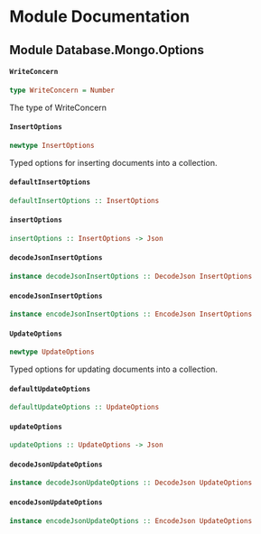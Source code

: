# Module Documentation

## Module Database.Mongo.Options

#### `WriteConcern`

``` purescript
type WriteConcern = Number
```

The type of WriteConcern

#### `InsertOptions`

``` purescript
newtype InsertOptions
```

Typed options for inserting documents into a collection.

#### `defaultInsertOptions`

``` purescript
defaultInsertOptions :: InsertOptions
```


#### `insertOptions`

``` purescript
insertOptions :: InsertOptions -> Json
```


#### `decodeJsonInsertOptions`

``` purescript
instance decodeJsonInsertOptions :: DecodeJson InsertOptions
```


#### `encodeJsonInsertOptions`

``` purescript
instance encodeJsonInsertOptions :: EncodeJson InsertOptions
```


#### `UpdateOptions`

``` purescript
newtype UpdateOptions
```

Typed options for updating documents into a collection.

#### `defaultUpdateOptions`

``` purescript
defaultUpdateOptions :: UpdateOptions
```


#### `updateOptions`

``` purescript
updateOptions :: UpdateOptions -> Json
```


#### `decodeJsonUpdateOptions`

``` purescript
instance decodeJsonUpdateOptions :: DecodeJson UpdateOptions
```


#### `encodeJsonUpdateOptions`

``` purescript
instance encodeJsonUpdateOptions :: EncodeJson UpdateOptions
```




